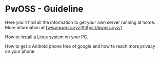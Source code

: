 # PwOSS - Guideline

Here you'll find all the information to get your own server running at home. More information at  [www.pwoss.xyz](https://pwoss.xyz/)

How to install a Linux system on your PC.  

How to get a Android phone free of google and how to reach more privacy on your phone.

